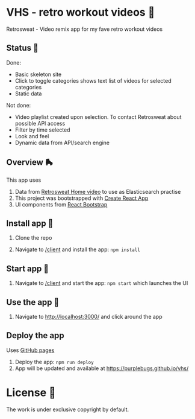 # VHS - retro workout videos 📼

Retrosweat - Video remix app for my fave retro workout videos

## Status 🚜

Done:

- Basic skeleton site
- Click to toggle categories shows text list of videos for selected categories
- Static data

Not done:

- Video playlist created upon selection. To contact Retrosweat about possible API access
- Filter by time selected
- Look and feel
- Dynamic data from API/search engine

## Overview 🛼

This app uses

1. Data from [Retrosweat Home video](https://www.retrosweathomevideo.com/) to use as Elasticsearch practise
2. This project was bootstrapped with [Create React App](https://github.com/facebook/create-react-app)
3. UI components from [React Bootstrap](https://react-bootstrap.github.io/)

## Install app 🐣

1. Clone the repo

2. Navigate to [/client](./client) and install the app: `npm install`

## Start app 🚀

1. Navigate to [/client](./client) and start the app: `npm start` which launches the UI

## Use the app 🎷

1. Navigate to [http://localhost:3000/](http://localhost:3000/) and click around the app

## Deploy the app

Uses [GitHub pages](https://create-react-app.dev/docs/deployment/#github-pages)

1. Deploy the app: `npm run deploy`
2. App will be updated and available at https://purplebugs.github.io/vhs/

# License 📝

The work is under exclusive copyright by default.
